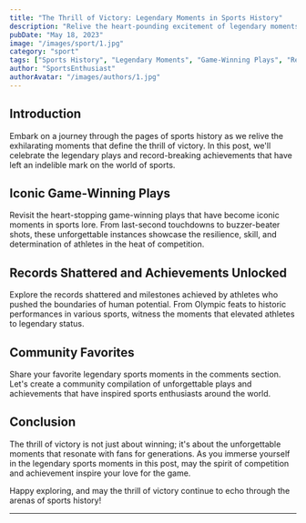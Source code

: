 ```yaml
---
title: "The Thrill of Victory: Legendary Moments in Sports History"
description: "Relive the heart-pounding excitement of legendary moments in sports history, from iconic game-winning plays to record-breaking achievements. Join us in celebrating the athletes and teams that etched their names in the annals of sporting greatness."
pubDate: "May 18, 2023"
image: "/images/sport/1.jpg"
category: "sport"
tags: ["Sports History", "Legendary Moments", "Game-Winning Plays", "Record-Breaking Achievements"]
author: "SportsEnthusiast"
authorAvatar: "/images/authors/1.jpg"
---
```



## Introduction

Embark on a journey through the pages of sports history as we relive the exhilarating moments that define the thrill of victory. In this post, we'll celebrate the legendary plays and record-breaking achievements that have left an indelible mark on the world of sports.

## Iconic Game-Winning Plays

Revisit the heart-stopping game-winning plays that have become iconic moments in sports lore. From last-second touchdowns to buzzer-beater shots, these unforgettable instances showcase the resilience, skill, and determination of athletes in the heat of competition.

## Records Shattered and Achievements Unlocked

Explore the records shattered and milestones achieved by athletes who pushed the boundaries of human potential. From Olympic feats to historic performances in various sports, witness the moments that elevated athletes to legendary status.

## Community Favorites

Share your favorite legendary sports moments in the comments section. Let's create a community compilation of unforgettable plays and achievements that have inspired sports enthusiasts around the world.

## Conclusion

The thrill of victory is not just about winning; it's about the unforgettable moments that resonate with fans for generations. As you immerse yourself in the legendary sports moments in this post, may the spirit of competition and achievement inspire your love for the game.

Happy exploring, and may the thrill of victory continue to echo through the arenas of sports history!

---

